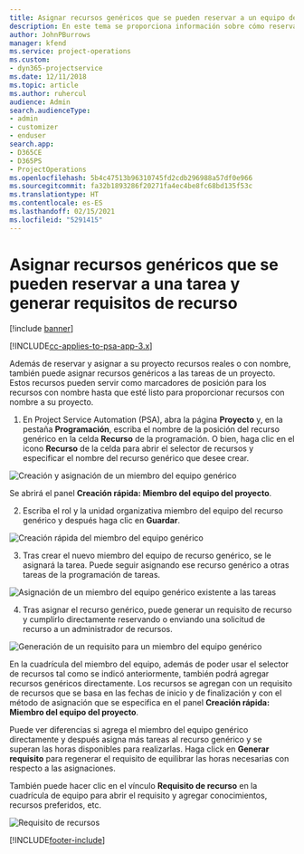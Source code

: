 ```yaml
---
title: Asignar recursos genéricos que se pueden reservar a un equipo de proyecto y tareas
description: En este tema se proporciona información sobre cómo reservar recursos genéricos para equipos de proyectos y tareas.
author: JohnPBurrows
manager: kfend
ms.service: project-operations
ms.custom:
- dyn365-projectservice
ms.date: 12/11/2018
ms.topic: article
ms.author: ruhercul
audience: Admin
search.audienceType:
- admin
- customizer
- enduser
search.app:
- D365CE
- D365PS
- ProjectOperations
ms.openlocfilehash: 5b4c47513b96310745fd2cdb296988a57df0e966
ms.sourcegitcommit: fa32b1893286f20271fa4ec4be8fc68bd135f53c
ms.translationtype: HT
ms.contentlocale: es-ES
ms.lasthandoff: 02/15/2021
ms.locfileid: "5291415"
---
```

# <a name="assign-generic-bookable-resources-to-a-task-and-generate-resource-requirements"></a>Asignar recursos genéricos que se pueden reservar a una tarea y generar requisitos de recurso 

[!include [banner](../includes/psa-now-project-operations.md)]

[!INCLUDE[cc-applies-to-psa-app-3.x](../includes/cc-applies-to-psa-app-3x.md)]

Además de reservar y asignar a su proyecto recursos reales o con nombre, también puede asignar recursos genéricos a las tareas de un proyecto. Estos recursos pueden servir como marcadores de posición para los recursos con nombre hasta que esté listo para proporcionar recursos con nombre a su proyecto. 

1. En Project Service Automation (PSA), abra la página **Proyecto** y, en la pestaña **Programación**, escriba el nombre de la posición del recurso genérico en la celda **Recurso** de la programación. O bien, haga clic en el icono **Recurso** de la celda para abrir el selector de recursos y especificar el nombre del recurso genérico que desee crear.

![Creación y asignación de un miembro del equipo genérico](media/RM-how-to-9.png)

Se abrirá el panel **Creación rápida: Miembro del equipo del proyecto**. 

2. Escriba el rol y la unidad organizativa miembro del equipo del recurso genérico y después haga clic en **Guardar**.

![Creación rápida del miembro del equipo genérico](media/RM-how-to-10.png)

3. Tras crear el nuevo miembro del equipo de recurso genérico, se le asignará la tarea. Puede seguir asignando ese recurso genérico a otras tareas de la programación de tareas.

![Asignación de un miembro del equipo genérico existente a las tareas](media/RM-how-to-11.png)

4. Tras asignar el recurso genérico, puede generar un requisito de recurso y cumplirlo directamente reservando o enviando una solicitud de recurso a un administrador de recursos.

![Generación de un requisito para un miembro del equipo genérico](media/RM-how-to-12.png)

En la cuadrícula del miembro del equipo, además de poder usar el selector de recursos tal como se indicó anteriormente, también podrá agregar recursos genéricos directamente. Los recursos se agregan con un requisito de recursos que se basa en las fechas de inicio y de finalización y con el método de asignación que se especifica en el panel **Creación rápida: Miembro del equipo del proyecto**.

Puede ver diferencias si agrega el miembro del equipo genérico directamente y después asigna más tareas al recurso genérico y se superan las horas disponibles para realizarlas. Haga click en **Generar requisito** para regenerar el requisito de equilibrar las horas necesarias con respecto a las asignaciones.

También puede hacer clic en el vínculo **Requisito de recurso** en la cuadrícula de equipo para abrir el requisito y agregar conocimientos, recursos preferidos, etc.

![Requisito de recursos](media/RM-how-to-13.png)



[!INCLUDE[footer-include](../includes/footer-banner.md)]